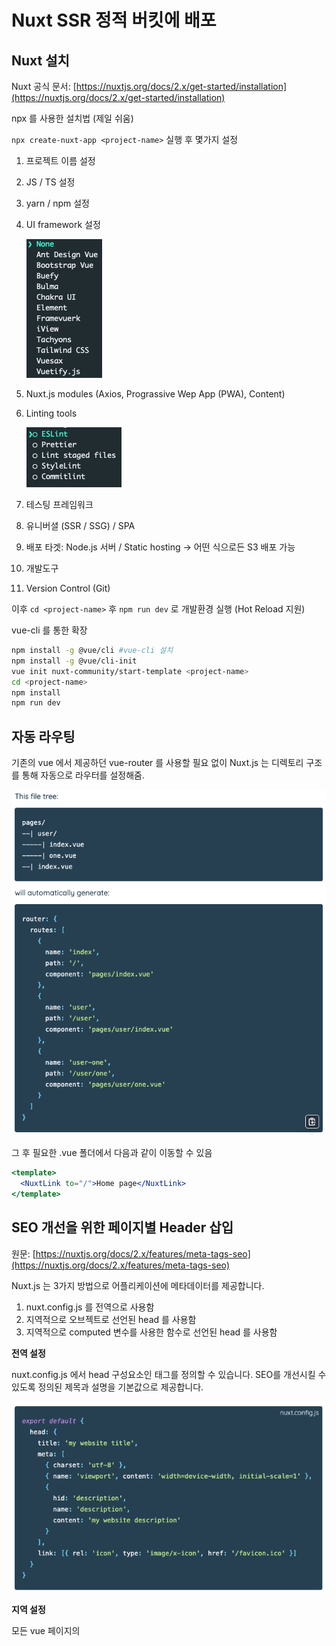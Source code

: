 # Nuxt SSR 정적 버킷에 배포

## Nuxt 설치

Nuxt 공식 문서: [https://nuxtjs.org/docs/2.x/get-started/installation](https://nuxtjs.org/docs/2.x/get-started/installation)

npx 를 사용한 설치법 (제일 쉬움)

`npx create-nuxt-app <project-name>` 실행 후 몇가지 설정

1. 프로젝트 이름 설정
2. JS / TS 설정
3. yarn / npm 설정
4. UI framework 설정

    ![images/_2020-11-16__6.24.26.png](images/_2020-11-16__6.24.26.png)

5. Nuxt.js modules (Axios, Prograssive Wep App (PWA), Content)
6. Linting tools

    ![images/_2020-11-16__6.26.16.png](images/_2020-11-16__6.26.16.png)

7. 테스팅 프레임워크
8. 유니버셜 (SSR / SSG) / SPA
9. 배포 타겟: Node.js 서버 / Static hosting → 어떤 식으로든 S3 배포 가능
10. 개발도구
11. Version Control (Git)

이후 `cd <project-name>` 후 `npm run dev` 로 개발환경 실행 (Hot Reload 지원)

vue-cli 를 통한 확장

```bash
npm install -g @vue/cli #vue-cli 설치
npm install -g @vue/cli-init
vue init nuxt-community/start-template <project-name>
cd <project-name>
npm install
npm run dev
```

## 자동 라우팅

기존의 vue 에서 제공하던 vue-router 를 사용할 필요 없이 Nuxt.js 는 디렉토리 구조를 통해 자동으로 라우터를 설정해줌. 

![images/_2020-11-16__6.37.17.png](images/_2020-11-16__6.37.17.png)

그 후 필요한 .vue 폴더에서 다음과 같이 이동할 수 있음

```jsx
<template>
  <NuxtLink to="/">Home page</NuxtLink>
</template>
```

## SEO 개선을 위한 페이지별 Header 삽입

원문: [https://nuxtjs.org/docs/2.x/features/meta-tags-seo](https://nuxtjs.org/docs/2.x/features/meta-tags-seo)

Nuxt.js 는 3가지 방법으로 어플리케이션에 메타데이터를 제공합니다.

1. nuxt.config.js 를 전역으로 사용함
2. 지역적으로 오브젝트로 선언된 head 를 사용함
3. 지역적으로 computed 변수를 사용한 함수로 선언된 head 를 사용함

**전역 설정**

nuxt.config.js 에서 head 구성요소인 <meta> 태그를 정의할 수 있습니다. SEO를 개선시킬 수 있도록 정의된 제목과 설명을 기본값으로 제공합니다.

![images/_2020-11-16__6.44.40.png](images/_2020-11-16__6.44.40.png)

**지역 설정**

모든 vue 페이지의 <script> 태그안에 해당 페이지를 위한 head 객체를 선언하고 meta 구성요소를 추가할 수 있습니다. computed 변수로 head를 정의할 수도 있습니다.

![images/_2020-11-16__6.47.39.png](images/_2020-11-16__6.47.39.png)

![images/_2020-11-16__6.49.34.png](images/_2020-11-16__6.49.34.png)

같은 방식으로 head 의 script 와 link 구성요소를 통해 외부링크 리소스를 추가할 수도 있습니다.

## Nuxt 앱 AWS S3 에 5분만에 올리기 (실환경)

원문: [https://www.freecodecamp.org/news/deploy-a-nuxt-app-to-s3-in-5-minutes-515a161eb74f/](https://www.freecodecamp.org/news/deploy-a-nuxt-app-to-s3-in-5-minutes-515a161eb74f/)

시작하기 위해서 Nuxt, Vue.js 그리고 AWS S3 에 대한 사전지식이 필요합니다.

1. Vue CLI 설치하기
2. Nuxt app 만들기

    1, 2번 과정은 위에서 이미 언급했음으로 생략

3. 개발환경 테스트하기

    `npm install` 을 실행 한 후, `npm run dev` 를 실행하세요.

    그 후 [http://localhost:3000](http://localhost:3000) 에 접속하면 기본 Nuxt 홈페이지를 볼 수 있습니다.

4. Nuxt 앱 Generate 하기 & 정적 페이지를 위한 config 설정

    Nuxt 앱을 Generate 하면 node.js 서버가 아닌 dist 폴더의 정적 리소스로 웹서비스를 할 수 있도록 nuxt.config.js 를 다음과 같이 수정합니다.

    ```jsx
    export default {
    ...
    	target: 'static',
    ...
    } 
    ```

    `npm run generate` 를 실행하고나면 `/dist` 폴더안에 Nuxt 앱의 배포버전이 생성된 것을 확인할 수 있습니다. 이 폴더를 추후 S3에 업로드 하도록 하겠습니다.

5. AWS CLI 설치하기
6. AWS CLI 설정하기

    5, 6 과정 생략

7. S3 버킷 생성하기

    ```bash
    aws s3api create-bucket --bucket yourdomain.com --region eu-west-1 --create-bucket-configuration LocationConstraint=eu-west-1
    ```

    도메인과 리전을 상황에 맞게 변경하여 버킷을 생성할 수 있습니다.

8. S3 버킷을 정적 웹 호스팅이 가능하도록 변경

    ```bash
    aws s3 website s3://yourdomain.com/ --index-document index.html --error-document index.html
    ```

    `--index-document` 와 `--error-document` 를 설정하여 추후 커스터마이징 가능합니다.

9. S3 버킷 versioning 활성화

    ```bash
    aws s3api put-bucket-versioning --bucket yourdomain.com --versioning-configuration Status=Enabled
    ```

10. S3 버킷의 정책 생성

    IAM 으로 설정가능 → 생략

11. Nuxt app S3에 배포하기

    ```bash
    aws s3 cp dist s3://yourdomain.com --recursive
    ```

    `/dist` 폴더를 방금 만든 S3 버킷에다 업로드 합니다.

12. 특정 URL을 새로 올린 app으로 연결

    S3 버킷에 설정한 URL을 복사합니다.

    DNS 레코드에서 루트 CNAME 레코드와 버킷의 엔드포인트를 연결시켜 줍니다. DNS 서비스로 Cloudflare 를 사용한다면 다음과 같이 연동시킬 수 있습니다.

    ![images/_2020-11-17__11.30.14.png](images/_2020-11-17__11.30.14.png)

    주의: 이미 연동된 DNS A 레코드가 존재한다면, 삭제하고 시도해야 할 수도 있습니다.

**AWS S3 → GCP storage 마이그레이션**

⚠️ Storage 에서 제공하는 자체 라우팅이 Nuxt 라우팅과 혼선되어 라우트 사용이 어려울 수 있음.

원문: [https://cloud.google.com/storage/docs/hosting-static-website/?hl=ko](https://cloud.google.com/storage/docs/hosting-static-website/?hl=ko)

위의 1~4번까지의 과정은 동일합니다. (특히 변경사항을 항상 generate 해서 올려야 한다는 점)

1. 버킷 만들기
    - GCP 메뉴 > storage > 버킷 만들기
    - 데이터 저장위치 선택 (단일 리전일때 asia-northeast3 (서울))

        (버킷 위치에 대한 문서: [https://cloud.google.com/storage/docs/locations/?hl=ko](https://cloud.google.com/storage/docs/locations/?hl=ko))

    - 데이터 스토리지 선택: standard
    - 객체 액세스 제어 선택: 균일한 액세스 제어 (ACL 사용안함)

2. 사이트 파일 업로드

    ```bash
    gsutil ls
    	gs://<bucket-name> #버킷 리스트 반환

    gsutil rsync -R ./dist gs://<bucket-name>
    ```

3. 파일 공유 설정

    공개 인터넷의 모든 사용자가 버킷의 모든 객체를 읽을 수 있도록 설정

    ```bash
    gsutil iam ch allUsers:objectViewer gs://<bucket-name>
    ```

4. 특수 페이지 할당

    최상위 사이트에 액세스시 Landing page 결정

    ```bash
    gsutil web set -m index.html -e 404.html gs://<bucket-name> # -e는 선택사항. 없을 시 에러메세지 그대로 노출
    gsutil web get gs://<bucket-name> #설정된 사항 확인시
    ```

5. 로드벨런서 (부하 분산기) 및 SSL 인증서 설정

    GCP 메뉴 > 네트워크 서비스 > 부하 분산 > 부하 분산기 만들기

    HTTP(S) 부하 분산 구성 시작 > 인터넷 트래픽을 VM으로 분산

    1. 백엔드 구성

        백엔드 버킷 > 백엔드 버킷 만들기

        이름을 정한 후, 위에서 생성한 Cloud Storage 버킷을 찾아서 연결

    2. 호스트 규칙 및 경로 일치자 구성

        변경사항 없음

    3. 프런트엔드 구성

        이름 설정은 선택사항

        프로토콜 설정 HTTP or HTTPS

        IP 주소 > IP 주소 만들기 > 이름 정한 후 예약

        생성 후 부하분산 대시보드에서 리전이 전역으로 설정되었는지 확인 및 IP 주소 복사

6. 로드벨런서에 도메인 연결

    GCP 메뉴 > 네트워크 서비스 > Cloud DNS

    연결하고자 하는 DNS 영역의 영역이름 클릭

    레코드 세트 추가 버튼

    DNS 이름 설정, 5번에서 부하분산기에 할당된 IP 주소를 붙여넣기

7. 연결 테스트

    할당한 DNS 이름으로 브라우저에서 접속

## Nuxt 앱 로컬 개발환경 (로컬)

(선택사항) 배포시 정적 웹을 배포하는 것을 고려하여 미리 nuxt.config.json 의 target 을 설정할 수 있음 (실환경 1-4번 참고)

```jsx
npm run dev
```

위 명령어를 실행하면 `[localhost:3000](http://localhost:3000)` 에서 Rendering 된 화면을 볼 수 있음.

다른 포트번호로 로컬 및 로컬 Docker 에서 앱을 구성하기 원한다면, nuxt config 의 target 을 지우고 (target: 'server' 이 default 로 설정됨) server 설정을 포함시켜줄 수 있음

```jsx
export default {
...
	//target: 'server', target 설정하지 않을 시 이 설정이 기본으로 적용됨
	server: {
		host: 127.0.0.1 //로컬에서 Dockerize 할 시 0.0.0.0 으로 변경
		port: 3000
	}
...
} 
```

## Nuxt 앱 Dockerize → Skaffold → k8s (개별 QA)

개발환경 서버가 1대이고 develop branch로 구성되어 있기 때문에 한번에 하나의 QA 세션이 진행될 수 있고, 변경사항을 적용하기 위해 로컬 → develop 으로 다시 merge 하고 build 해야 되는 어려움이 있는데, 이를 k8s + skaffold 를 적용하여 본인의 로컬환경을 바로 서버에 올려서 보여줌으로써 QA 세션의 다변화와 변경사항을 즉시 반영할 수 있는 환경을 구성할 수 있음.

(요구사항) 실환경 1~3번, 4번의 nuxt config 구성이 모두 진행된 상태

- 구성 목표
    1. nginx revers proxy 서버로 nuxt static SSR 서버에 proxy_pass 로 연결해주는 컨테이너를 구성
    2. skaffold 로 위 컨테이너를 k8s 의 pod 로 연결하고 service와 ingress 를 관리하여 리소스를 제어함
1. Skaffold 설치 (Mac OS 기준)

    skaffold: [https://skaffold.dev/](https://skaffold.dev/)

    ```bash
    brew install skaffold
    ```

2. nginx.conf 작성

    [https://nuxtjs.org/faq/nginx-proxy/](https://nuxtjs.org/faq/nginx-proxy/)

    server root 만 추가

    ```
    server{
    ...
    	server_name <server_name>
    	root /var/www/html;
    ...
    }
    ```

3. Dockerfile 작성

    node alpine 이미지를 기반으로 nginx 를 구성하기 위해 프로세스 관리도구 supervisor 를 사용

    ```docker
    FROM node:alpine
    WORKDIR /var/www/html
    RUN apk update && \
            apk add nginx supervisor && \
            mkdir -p /run/nginx
    COPY ./nginx/nginx.conf /etc/nginx/conf.d/default.conf
    COPY ./supervisord.conf /etc/supervisor/conf.d/supervisord.conf
    COPY . .
    EXPOSE 80
    ENTRYPOINT ["./bootstrap.sh"]
    ```

    ENTRYPOINT 의 `[bootstrap.sh](http://bootstrap.sh)` 는 다음과 같이 구성

    ```bash
    #!/bin/sh
    npm install && npm run generate
    exec /usr/bin/supervisord -n -c /etc/supervisor/conf.d/supervisord.conf
    ```

4. supervisord.conf 작성 (nginx, npm 프로세스 관리)

    ```yaml
    [supervisord]
    logfile=/dev/null             ; (main log file;default $CWD/supervisord.log)
    logfile_maxbytes=0            ; (max main logfile bytes b4 rotation;default 50MB)
    logfile_backups=0             ; (num of main logfile rotation backups;default 10)
    loglevel=info                 ; (log level;default info; others: debug,warn,trace)
    pidfile=/tmp/supervisord.pid  ; (supervisord pidfile;default supervisord.pid)
    nodaemon=true                 ; (start in foreground if true;default false)

    [program:nginx]
    command=nginx -g 'daemon off;'
    stdout_logfile=/dev/stdout
    stdout_logfile_maxbytes=0
    stderr_logfile=/dev/stderr
    stderr_logfile_maxbytes=0
    autorestart=true
    priority=1

    [program:npm]
    command=npm start
    directory=/var/www/html
    stdout_logfile=/dev/stdout
    stdout_logfile_maxbytes=0
    stderr_logfile=/dev/stderr
    stderr_logfile_maxbytes=0
    autorestart=true
    priority=2
    ```

5. k8s.yaml 작성

    Service, Deployment, Ingress 구성

    ![images/_2020-11-19__2.24.27.png](images/_2020-11-19__2.24.27.png)

    Pod - Service - Ingress 사이의 관계 (위)

    Deployment 가 Pod 배포시 요청이 일어나는 프로세스 (아래)

    ![images/_2020-11-19__2.23.16.png](images/_2020-11-19__2.23.16.png)

    k8s.yaml 구성요소 (파일 이름은 상황에 따라 k8s-dev, k8s-sync 등으로 수정 가능)

    ```yaml
    # Service 선언 - service 는 네트워크 개념
    apiVersion: v1
    kind: Service
    metadata:
        name: nuxt-static-svc #서비스 이름은 namespace 내에서 유일해야 함
        namespace: sd
        labels:
            app: nuxt-test #app 이름은 service-deployment-ingress 에서 일정해야함
    spec:
        selector:
            app: nuxt-test
        ports:
            -   name: https
                port: 443
                protocol: TCP
                targetPort: 80
            -   name: http
                port: 80
                protocol: TCP
                targetPort: 80
        type: ClusterIP
    ---
    # Deployment 선언
    apiVersion: apps/v1
    kind: Deployment
    metadata:
        name: nuxt-test #app 이름 선언
        namespace: sd
        labels:
            app: nuxt-test
    spec:
        replicas: 1    # Number of replicas of back-end application to be deployed
        selector:
            matchLabels:
                app: nuxt-test
        template:
            metadata:
                labels: # Must macth 'Service' and 'Deployment' labels
                    app: nuxt-test
            spec:
                hostname: gke-nuxt-test
                containers:
                    -   name: nuxt-test
    					# imgage 는 gcp 내 <proj_id> 프로젝트의 container registry 안에서 nuxt-testapp 이라는 이름으로 묶임.
    					# 빌드시에 지금 image + 커밋해시 등으로 이미지가 올라가게되고, skaffold 로 빌드하는 경우 unique string 을 제공함(dirty).
                        image: gcr.io/<proj_id>/nuxt-testapp
                        ports:
                            -   containerPort: 80
                        readinessProbe:
                            httpGet:
                                path: /healthz # Health Check 로직, nginx 에서 위 url 을 설정한 후 200 응답을 받으면 pass 하도록 설정.
                                port: 80
                            initialDelaySeconds: 5
                            periodSeconds: 10
                        resources:
                            limits:
                                cpu: "2"
                                memory: 1024Mi
                            requests:
                                cpu: "500m"
                                memory: 1024Mi

    ---
    # Ingress 선언
    apiVersion: networking.k8s.io/v1beta1
    kind: Ingress
    metadata:
        name: nuxt-static-ingress
        namespace: sd
        annotations:
            kubernetes.io/ingress.class: "nginx"
            cert-manager.io/cluster-issuer: letsencrypt-prod
            nginx.ingress.kubernetes.io/rewrite-target: /
    spec:
        rules:
    					# GCP 네트워크 서비스 > Cloud DNS 에 와일드카드로 *.example.com 선언된 규칙을 따름.
            - host: nuxt-testapp.example.com
              http:
                  paths:
                      - backend:
                            serviceName: nuxt-static-svc #위에서 설정한 서비스명
                            servicePort: 80
                        path: /
        # SSL 설정
        tls:
          - hosts:
            - nuxt-testapp.example.com
            secretName: nuxt-testapp.example.com
    ```

6. `skaffold init` 을 이용한 skaffold.yaml 생성

    k8s.yaml 및 Dockerfile 이 존재하지 않으면 Skaffold init 시 에러가 생김.

    이미지와 menifest 파일 정보를 가져와서 skaffold.yaml 생성

7. `skaffold run` 실행 시 skaffold.yaml 정보를 따라 이미지를 빌드하고, k8s.yaml 정보를 따라 Service, Deployment, Ingress를 클러스터에 구성해주고 부족한 리소스는 자동으로 요청해서 서비스를 올림.
8. `skaffold stop` run 에 의해 실행되었던 해당 리소스들을 깨끗하게 정리해 줌.

## Nuxt + Axios, Bootstrap 모듈 추가하기

```bash
npm install @nuxtjs/axios --save
npm install bootstrap-vue --save
```

`nuxt.config.js` 파일에 다음을 추가

```jsx
...
// Modules (https://go.nuxtjs.dev/config-modules)
  modules: [
    '@nuxtjs/axios',
    'bootstrap-vue/nuxt'
  ],
...
```